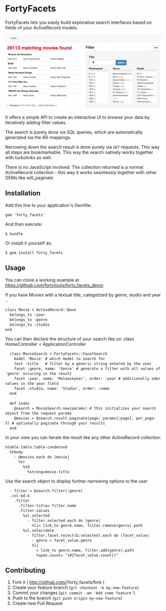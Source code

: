 # FortyFacets

FortyFacets lets you easily build explorative search interfaces based on fields of your ActiveRecord models.

![demo](demo.gif)

It offers a simple API to create an interactive UI to browse your data by iteratively adding
filter values.

The search is purely done via SQL queries, which are automatically generated via the AR-mappings.

Narrowing down the search result is done purely via `GET` requests. This way all steps are bookmarkable. This way the search natively works together with turbolinks as well.

There is no JavaScript involved. The collection returned is a normal ActiveRecord collection - this way it works seamlessly together with other GEMs like will_paginate

## Installation

Add this line to your application's Gemfile:

    gem 'forty_facets'

And then execute:

    $ bundle

Or install it yourself as:

    $ gem install forty_facets

## Usage

You can clone a working example at https://github.com/fortytools/forty_facets_demo

If you have Movies with a textual title, categotized by genre, studio and year ..

    class Movie < ActiveRecord::Base
      belongs_to :year
      belongs_to :genre
      belongs_to :studio
    end

You can then declare the structure of your search like so:
    class HomeController < ApplicationController

      class MovieSearch < FortyFacets::FacetSearch
        model 'Movie' # which model to search for
        text :title   # filter by a generic string entered by the user
        facet :genre, name: 'Genre' # generate a filter with all values of 'genre' occuring in the result
        facet :year, name: 'Releaseyear', order: :year # additionally oder values in the year field
        facet :studio, name: 'Studio', order: :name
      end

      def index
        @search = MovieSearch.new(params) # this initializes your search object from the request params
        @movies = @search.result.paginate(page: params[:page], per_page: 5) # optionally paginate through your results
      end

In your view you can iterate the result like any other ActiveRecord collection

    %table.table.table-condensed
      %tbody
        - @movies.each do |movie|
          %tr
            %td
              %strong=movie.title

Use the search object to display further narrowing options to the user

      - filter = @search.filter(:genre)
      .col-md-4
        .filter
          .filter-title= filter.name
          .filter-values
            %ul.selected
              - filter.selected.each do |genre|
                %li= link_to genre.name, filter.remove(genre).path
            %ul.selectable
              - filter.facet.reject(&:selected).each do |facet_value|
                - genre = facet_value.genre
                %li
                  = link_to genre.name, filter.add(genre).path
                  %span.count= "(#{facet_value.count})"

## Contributing

1. Fork it ( http://github.com/<my-github-username>/forty_facets/fork )
2. Create your feature branch (`git checkout -b my-new-feature`)
3. Commit your changes (`git commit -am 'Add some feature'`)
4. Push to the branch (`git push origin my-new-feature`)
5. Create new Pull Request
